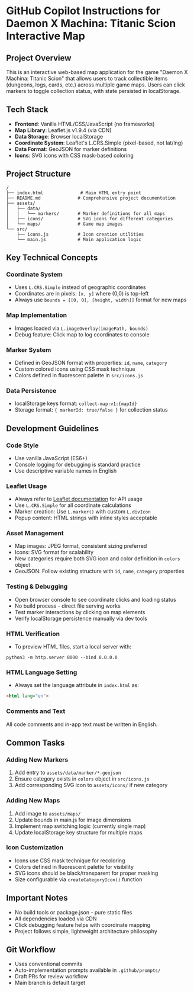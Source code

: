 # GitHub Copilot Instructions for Daemon X Machina: Titanic Scion Interactive Map

## Project Overview
This is an interactive web-based map application for the game "Daemon X Machina: Titanic Scion" that allows users to track collectible items (dungeons, logs, cards, etc.) across multiple game maps. Users can click markers to toggle collection status, with state persisted in localStorage.

## Tech Stack
- **Frontend**: Vanilla HTML/CSS/JavaScript (no frameworks)
- **Map Library**: Leaflet.js v1.9.4 (via CDN)
- **Data Storage**: Browser localStorage
- **Coordinate System**: Leaflet's L.CRS.Simple (pixel-based, not lat/lng)
- **Data Format**: GeoJSON for marker definitions
- **Icons**: SVG icons with CSS mask-based coloring

## Project Structure
```
/
├── index.html              # Main HTML entry point
├── README.md              # Comprehensive project documentation
├── assets/
│   ├── data/
│   │   └── markers/       # Marker definitions for all maps
│   ├── icons/             # SVG icons for different categories
│   └── maps/              # Game map images
└── src/
    ├── icons.js           # Icon creation utilities
    └── main.js            # Main application logic
```

## Key Technical Concepts

### Coordinate System
- Uses `L.CRS.Simple` instead of geographic coordinates
- Coordinates are in pixels: `[x, y]` where (0,0) is top-left
- Always use `bounds = [[0, 0], [height, width]]` format for new maps

### Map Implementation
- Images loaded via `L.imageOverlay(imagePath, bounds)`
- Debug feature: Click map to log coordinates to console

### Marker System
- Defined in GeoJSON format with properties: `id`, `name`, `category`
- Custom colored icons using CSS mask technique
- Colors defined in fluorescent palette in `src/icons.js`

### Data Persistence
- localStorage keys format: `collect-map:v1:{mapId}`
- Storage format: `{ markerId: true/false }` for collection status

## Development Guidelines

### Code Style
- Use vanilla JavaScript (ES6+)
- Console logging for debugging is standard practice
- Use descriptive variable names in English

### Leaflet Usage
- Always refer to [Leaflet documentation](https://leafletjs.com/reference.html) for API usage
- Use `L.CRS.Simple` for all coordinate calculations
- Marker creation: Use `L.marker()` with custom `L.divIcon`
- Popup content: HTML strings with inline styles acceptable

### Asset Management
- Map images: JPEG format, consistent sizing preferred
- Icons: SVG format for scalability
- New categories require both SVG icon and color definition in `colors` object
- GeoJSON: Follow existing structure with `id`, `name`, `category` properties

### Testing & Debugging
- Open browser console to see coordinate clicks and loading status
- No build process - direct file serving works
- Test marker interactions by clicking on map elements
- Verify localStorage persistence manually via dev tools

### HTML Verification
- To preview HTML files, start a local server with:
```
python3 -m http.server 8000 --bind 0.0.0.0
```

### HTML Language Setting
- Always set the language attribute in `index.html` as:
```html
<html lang="en">
```

### Comments and Text
All code comments and in-app text must be written in English.

## Common Tasks

### Adding New Markers
1. Add entry to `assets/data/marker/*.geojson`
2. Ensure category exists in `colors` object in `src/icons.js`
3. Add corresponding SVG icon to `assets/icons/` if new category

### Adding New Maps
1. Add image to `assets/maps/`
2. Update bounds in main.js for image dimensions
3. Implement map switching logic (currently single map)
4. Update localStorage key structure for multiple maps

### Icon Customization
- Icons use CSS mask technique for recoloring
- Colors defined in fluorescent palette for visibility
- SVG icons should be black/transparent for proper masking
- Size configurable via `createCategoryIcon()` function

## Important Notes
- No build tools or package.json - pure static files
- All dependencies loaded via CDN
- Click debugging feature helps with coordinate mapping
- Project follows simple, lightweight architecture philosophy

## Git Workflow
- Uses conventional commits
- Auto-implementation prompts available in `.github/prompts/`
- Draft PRs for review workflow
- Main branch is default target